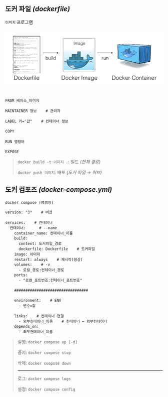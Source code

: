 ## 도커 파일 *(dockerfile)*
`이미지` 프로그램
###### <img src = 'img/Dockerfile.png'>
```
FROM 베이스_이미지

MAINTAINER 정보    # 관리자

LABEL 키='값"    # 컨테이너 정보

COPY 

RUN 명령어

EXPOSE 
```
>`docker build -t 이미지 .`: 빌드 *(현재 경로)*
>
>`docker push 이미지`: 배포 *(도커 파일 → 허브)*

## 도커 컴포즈 *(docker-compose.yml)*
`docker compose [명령어]`
```
version: "3"    # 버전

services:    # 컨테이너
  컨테이너:      # --name
    container_name: 컨테이너_이름
    build:
      context: 도커파일_경로
      dockerfile: Dockerfile    # 도커파일
    image: 이미지
    restart: always    # 재시작(항상)
    volumes:    # -v
      - 로컬_경로:컨테이너_경로
    ports:
      - "로컬_포트번호:컨테이너_포트번호"
      
    #################################
      
    environment:    # ENV
      - 변수=값
      
    links:    # 컨테이너 연결
      - 외부컨테이너_이름    # 컨테이너 ← 외부컨테이너
    depends_on:
      - 외부컨테이너_이름
```
>실행: `docker compose up [-d]`
> 
>중지: `docker compose stop` 
> 
>삭제: `docker compose down`
> 
>---
> 
>로그: `docker compose logs`
> 
>설정: `docker compose config`


